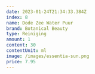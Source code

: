 ```yaml
---
date: 2023-01-24T21:34:33.384Z
index: 8
name: Dode Zee Water Puur
brand: Botanical Beauty
type: Reiniging
amount: 1
content: 30
contentUnit: ml
image: /images/essentia-sun.png
price: 7.95
---
```


